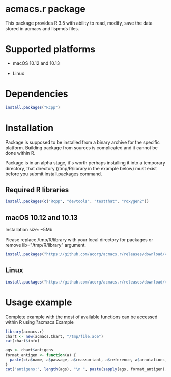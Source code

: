 acmacs.r package
================

This package provides R 3.5 with ability to read, modify, save the data stored in acmacs and
lispmds files.

Supported platforms
===================

 - macOS 10.12 and 10.13

 - Linux

Dependencies
=============
```R
install.packages("Rcpp")
```

Installation
============

Package is supposed to be installed from a binary archive for the
specific platform. Building package from sources is complicated and it
cannot be done within R.

Package is in an alpha stage, it's worth perhaps installing it into a
temporary directory, that directory (/tmp/R/library in the example
below) must exist before you submit install.packages command.

Required R libraries
--------------------

```R
install.packages(c("Rcpp", "devtools", "testthat", "roxygen2"))
```

macOS 10.12 and 10.13
---------------------

Installation size: ~5Mb

Please replace /tmp/R/library with your local directory for packages
or remove lib="/tmp/R/library" argument.

```R
install.packages("https://github.com/acorg/acmacs.r/releases/download/v2.2/acmacs.r_2.2.macOS-10.12.tgz", repos=NULL, lib="/tmp/R/library")
```

Linux
-----

```R
install.packages("https://github.com/acorg/acmacs.r/releases/download/v2.1/acmacs.r_2.2_R_x86_64-pc-linux-gnu.tar.gz", repos=NULL, lib="/tmp/R/library")
```

Usage example
=============

Complete example with the most of available functions can be accessed within R using ?acmacs.Example

```R
library(acmacs.r)
chart <- new(acmacs.Chart, "/tmp/file.ace")
cat(chart$info)

ags <- chart$antigens
format_antigen <- function(a) {
  paste(c(a$name, a$passage, a$reassortant, a$reference, a$annotations, paste("[", a$date, "]", sep="", collapse=""), a$lab_ids), collapse=" ", sep="")
}
cat("antigens:", length(ags), "\n ", paste(sapply(ags, format_antigen), collapse="\n  "), "\n")
```
